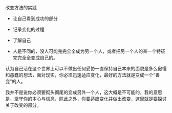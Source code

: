 改变方法的实践

* 让自己看到成功的部分

* 记录变化的过程

* 了解自己

* 人是不同的，没人可能完完全全成为另一个人，或者把另一个人的某一个特征完完全全变成自己的。

认为自己活在这个世界上可以不做出任何妥协一直保持自己本来的面貌是多么傲慢和愚蠢的想法，面对现实，你必须迅速适应变化，最好的方法就是变成一个“善变”的人。

我并不是说你必须要彻头彻尾的变成另外一个人，这大概是不可能的，我的意思是，坚守你的本心与信念，除此之外，你要适应变化并做出改变，这里就是要探讨关于改变的部分。